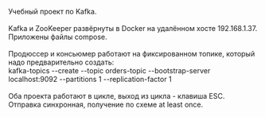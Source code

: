 Учебный проект по Kafka.<br><br>
Kafka и ZooKeeper развёрнуты в Docker на удалённом хосте 192.168.1.37.<br>
Приложены файлы compose.<br><br>
Продюссер и консьюмер работают на фиксированном топике, который надо предварительно создать:<br>
kafka-topics --create --topic orders-topic --bootstrap-server localhost:9092 --partitions 1 --replication-factor 1
<br><br>
Оба проекта работают в цикле, выход из цикла - клавиша ESC.<br>
Отправка синхронная, получение по схеме at least once.


